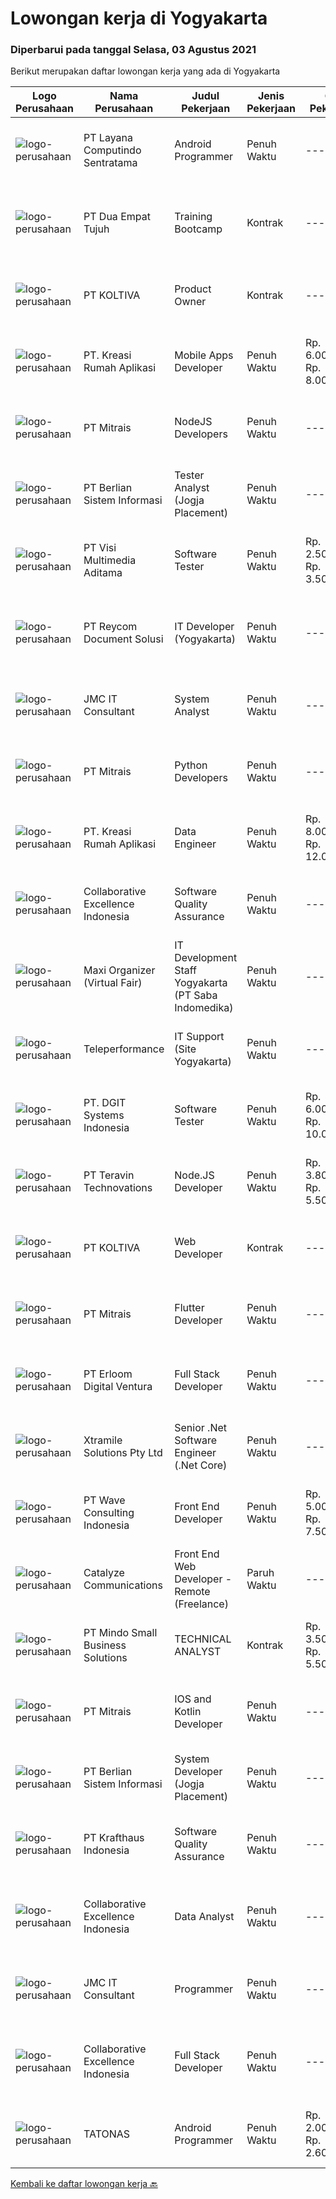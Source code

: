 
  # Lowongan kerja di Yogyakarta

  ### Diperbarui pada tanggal Selasa, 03 Agustus 2021

  Berikut merupakan daftar lowongan kerja yang ada di Yogyakarta

  |Logo Perusahaan | Nama Perusahaan | Judul Pekerjaan | Jenis Pekerjaan | Gaji Pekerjaan | Lokasi | Deskripsi | Tanggal diunggah | Pranala |
  | -------------- | --------------- | --------------- | --------- | --------- | -------------- | ------- | ----------- | ----------- |
  |![logo-perusahaan](https://image-service-cdn.seek.com.au/613f901daeb8be2d89c655ebdc2b9758473108d8/ee4dce1061f3f616224767ad58cb2fc751b8d2dc)|PT Layana Computindo Sentratama|Android Programmer|Penuh Waktu|---|Yogyakarta|Syarat: Menguasai pemrograman aplikasi Android, menggunakan Kotlin Menguasai Android Studio Memahami XML, Android SDK, Firebase, MySQL, Google API,...|Senin, 02 Agustus 2021|https://www.jobstreet.co.id/id/job/android-programmer-3591126?token=0~75a423a1-18f5-4390-80ee-671524e93dfa&sectionRank=1&jobId=jobstreet-id-job-3591126|
|![logo-perusahaan](https://image-service-cdn.seek.com.au/d2d3884bcbeff9e992cca4e05452eaf9f393eaeb/ee4dce1061f3f616224767ad58cb2fc751b8d2dc)|PT Dua Empat Tujuh|Training Bootcamp|Kontrak|---|Yogyakarta|Kami Mengundang anda untuk bergabung dengan kami di program training bootcamp untuk penempatan posisi sebagai berikut: Developer IT Programmer IT Data...|Selasa, 03 Agustus 2021|https://www.jobstreet.co.id/id/job/training-bootcamp-3591426?token=0~75a423a1-18f5-4390-80ee-671524e93dfa&sectionRank=2&jobId=jobstreet-id-job-3591426|
|![logo-perusahaan](https://image-service-cdn.seek.com.au/c722a803b1d921d6d97b57b4df8a14b7a3bb09c5/ee4dce1061f3f616224767ad58cb2fc751b8d2dc)|PT KOLTIVA|Product Owner|Kontrak|---|Yogyakarta|Responsibilities:Product Owner responsibility is to ensures their products offer optimal value to potential customers. Interface with customers,...|Sabtu, 31 Juli 2021|https://www.jobstreet.co.id/id/job/product-owner-3582719?token=0~75a423a1-18f5-4390-80ee-671524e93dfa&sectionRank=3&jobId=jobstreet-id-job-3582719|
|![logo-perusahaan](https://image-service-cdn.seek.com.au/13f7466ed464c1e6442064fa0564efac70e6da12/ee4dce1061f3f616224767ad58cb2fc751b8d2dc)|PT. Kreasi Rumah Aplikasi|Mobile Apps Developer|Penuh Waktu|Rp. 6.000.000-Rp. 8.000.000|Bantul|Memiliki pengalaman 2-5 tahun dalam pengembangan aplikasi mobile (wajib menyertakan portofio). Berpengalaman dalam menggunakan Dart dan Flutter....|Senin, 02 Agustus 2021|https://www.jobstreet.co.id/id/job/mobile-apps-developer-3580338?token=0~75a423a1-18f5-4390-80ee-671524e93dfa&sectionRank=4&jobId=jobstreet-id-job-3580338|
|![logo-perusahaan](https://image-service-cdn.seek.com.au/969b0c47f133a1e0155056a5d964c63953dd6304/ee4dce1061f3f616224767ad58cb2fc751b8d2dc)|PT Mitrais|NodeJS Developers|Penuh Waktu|---|Bali|Build your Career with Mitrais! We're urgently looking for experienced NodeJS Developers to be part of our team for an immediate start.Our client is a...|Sabtu, 31 Juli 2021|https://www.jobstreet.co.id/id/job/nodejs-developers-3579307?token=0~75a423a1-18f5-4390-80ee-671524e93dfa&sectionRank=5&jobId=jobstreet-id-job-3579307|
|![logo-perusahaan](https://image-service-cdn.seek.com.au/ccc0df9110fd5f01c647c290b339361a3aae7efb/ee4dce1061f3f616224767ad58cb2fc751b8d2dc)|PT Berlian Sistem Informasi|Tester Analyst (Jogja Placement)|Penuh Waktu|---|Yogyakarta|Minimum Requirements : Bachelor of Computer Science / Information System or equivalent professional experience in software development and testing At...|Minggu, 01 Agustus 2021|https://www.jobstreet.co.id/id/job/tester-analyst-jogja-placement-3590211?token=0~75a423a1-18f5-4390-80ee-671524e93dfa&sectionRank=6&jobId=jobstreet-id-job-3590211|
|![logo-perusahaan](https://image-service-cdn.seek.com.au/b8528c389ba1b59ec14f571684d5a518b5b2a7b1/ee4dce1061f3f616224767ad58cb2fc751b8d2dc)|PT Visi Multimedia Aditama|Software Tester|Penuh Waktu|Rp. 2.500.000-Rp. 3.500.000|Jawa Tengah|Responsibilities : Use and test software to identify and eliminate bugs in applications. Performe specific tests, examines all aspects of a product...|Sabtu, 31 Juli 2021|https://www.jobstreet.co.id/id/job/software-tester-3582532?token=0~75a423a1-18f5-4390-80ee-671524e93dfa&sectionRank=7&jobId=jobstreet-id-job-3582532|
|![logo-perusahaan](https://image-service-cdn.seek.com.au/ecf6d71f6299b6febdc8e2a576a705f0519ee0ee/ee4dce1061f3f616224767ad58cb2fc751b8d2dc)|PT Reycom Document Solusi|IT Developer (Yogyakarta)|Penuh Waktu|---|Yogyakarta|Qualfication Candidate must possess at least Bachelor's Degree in Engineering (Computer/Telecommunication), Computer Science/Information Technology or...|Minggu, 01 Agustus 2021|https://www.jobstreet.co.id/id/job/it-developer-yogyakarta-3584243?token=0~75a423a1-18f5-4390-80ee-671524e93dfa&sectionRank=8&jobId=jobstreet-id-job-3584243|
|![logo-perusahaan](https://image-service-cdn.seek.com.au/a2204a6f248fedfcfbb4d393e68e7d11a2931c9a/ee4dce1061f3f616224767ad58cb2fc751b8d2dc)|JMC IT Consultant|System Analyst|Penuh Waktu|---|Bantul|Greetings!We are growing IT Consultant that focused on E-Gov industry. Within 12 years, we are already helping more than 300 IT development in...|Jumat, 30 Juli 2021|https://www.jobstreet.co.id/id/job/system-analyst-3581615?token=0~75a423a1-18f5-4390-80ee-671524e93dfa&sectionRank=9&jobId=jobstreet-id-job-3581615|
|![logo-perusahaan](https://image-service-cdn.seek.com.au/969b0c47f133a1e0155056a5d964c63953dd6304/ee4dce1061f3f616224767ad58cb2fc751b8d2dc)|PT Mitrais|Python Developers|Penuh Waktu|---|Jakarta Raya|Build your Career with Mitrais !  We're looking for experienced Python Developers to be part of our team. What will you be doing?  Liasing with...|Sabtu, 31 Juli 2021|https://www.jobstreet.co.id/id/job/python-developers-3582489?token=0~75a423a1-18f5-4390-80ee-671524e93dfa&sectionRank=10&jobId=jobstreet-id-job-3582489|
|![logo-perusahaan](https://image-service-cdn.seek.com.au/13f7466ed464c1e6442064fa0564efac70e6da12/ee4dce1061f3f616224767ad58cb2fc751b8d2dc)|PT. Kreasi Rumah Aplikasi|Data Engineer|Penuh Waktu|Rp. 8.000.000-Rp. 12.000.000|Bantul|Bertanggung jawab mengolah data dan data pipeline untuk memastikan data compliance sesuai dengan standar data, standar arsitektural data, dan...|Minggu, 01 Agustus 2021|https://www.jobstreet.co.id/id/job/data-engineer-3584242?token=0~75a423a1-18f5-4390-80ee-671524e93dfa&sectionRank=11&jobId=jobstreet-id-job-3584242|
|![logo-perusahaan](https://image-service-cdn.seek.com.au/7145b1ba6bc0dbd678e2bf86d776dd2b1b9b81f6/ee4dce1061f3f616224767ad58cb2fc751b8d2dc)|Collaborative Excellence Indonesia|Software Quality Assurance|Penuh Waktu|---|Bali|Responsibilities: Develops and maintains test scenarios and end user test scripts to verify new functionality performs as designed and meets customer...|Kamis, 29 Juli 2021|https://www.jobstreet.co.id/id/job/software-quality-assurance-3588903?token=0~75a423a1-18f5-4390-80ee-671524e93dfa&sectionRank=12&jobId=jobstreet-id-job-3588903|
|![logo-perusahaan](https://image-service-cdn.seek.com.au/b067e031fef8f19e5974349db7a066918b8286f3/ee4dce1061f3f616224767ad58cb2fc751b8d2dc)|Maxi Organizer (Virtual Fair)|IT Development Staff Yogyakarta (PT Saba Indomedika)|Penuh Waktu|---|Yogyakarta|Deskripsi Pekerjaan : Membuat program untuk kebutuhan perusahaan khususnya aplikasi Finance Memformulasikan spesifikasi program dan basic prototypes...|Kamis, 29 Juli 2021|https://www.jobstreet.co.id/id/job/it-development-staff-yogyakarta-pt-saba-indomedika-3588629?token=0~75a423a1-18f5-4390-80ee-671524e93dfa&sectionRank=13&jobId=jobstreet-id-job-3588629|
|![logo-perusahaan](https://image-service-cdn.seek.com.au/d99766a649e00531b08c4eb8bc4dc379f3e74942/ee4dce1061f3f616224767ad58cb2fc751b8d2dc)|Teleperformance|IT Support (Site Yogyakarta)|Penuh Waktu|---|Yogyakarta|Requirement: Bachelor's degree in Computer Science, Engineering or related discipline Fluently in English (Oral &amp; Written) Minimum 1 year...|Jumat, 30 Juli 2021|https://www.jobstreet.co.id/id/job/it-support-site-yogyakarta-3589681?token=0~75a423a1-18f5-4390-80ee-671524e93dfa&sectionRank=14&jobId=jobstreet-id-job-3589681|
|![logo-perusahaan](https://image-service-cdn.seek.com.au/e93bc75036be941b9c3ff3a55670cb236457b0c4/ee4dce1061f3f616224767ad58cb2fc751b8d2dc)|PT. DGIT Systems Indonesia|Software Tester|Penuh Waktu|Rp. 6.000.000-Rp. 10.000.000|Bali|We believe work should be a fun development journey but the challenging one! Our great teams will support you to achieve that and delivering great...|Kamis, 29 Juli 2021|https://www.jobstreet.co.id/id/job/software-tester-3588508?token=0~75a423a1-18f5-4390-80ee-671524e93dfa&sectionRank=15&jobId=jobstreet-id-job-3588508|
|![logo-perusahaan](https://image-service-cdn.seek.com.au/00c5fccd7e7da99c6c551506f244b709f37b24cb/ee4dce1061f3f616224767ad58cb2fc751b8d2dc)|PT Teravin Technovations|Node.JS Developer|Penuh Waktu|Rp. 3.800.000-Rp. 5.500.000|Jakarta Pusat|Requirements: Minimum 1 year experience in using Node.Js Good in English Creative Person, problem solving, good attitude, eager to learn Able to...|Sabtu, 31 Juli 2021|https://www.jobstreet.co.id/id/job/node-js-developer-3582794?token=0~75a423a1-18f5-4390-80ee-671524e93dfa&sectionRank=16&jobId=jobstreet-id-job-3582794|
|![logo-perusahaan](https://image-service-cdn.seek.com.au/c722a803b1d921d6d97b57b4df8a14b7a3bb09c5/ee4dce1061f3f616224767ad58cb2fc751b8d2dc)|PT KOLTIVA|Web Developer|Kontrak|---|Yogyakarta|RESPONSIBILITIES : Analyze user requirements to determine technical requirements. Write, design, or edit web page content, or produce other direct...|Sabtu, 31 Juli 2021|https://www.jobstreet.co.id/id/job/web-developer-3579316?token=0~75a423a1-18f5-4390-80ee-671524e93dfa&sectionRank=17&jobId=jobstreet-id-job-3579316|
|![logo-perusahaan](https://image-service-cdn.seek.com.au/969b0c47f133a1e0155056a5d964c63953dd6304/ee4dce1061f3f616224767ad58cb2fc751b8d2dc)|PT Mitrais|Flutter Developer|Penuh Waktu|---|Bali|Build your Career with Mitrais !  We're looking for experienced Flutter Developer to be part of our team. What will you be doing?  Liase with...|Sabtu, 31 Juli 2021|https://www.jobstreet.co.id/id/job/flutter-developer-3579312?token=0~75a423a1-18f5-4390-80ee-671524e93dfa&sectionRank=18&jobId=jobstreet-id-job-3579312|
|![logo-perusahaan](https://image-service-cdn.seek.com.au/7b0850d0262c85ca3c0fa4d6a9c005f1450e6d9f/ee4dce1061f3f616224767ad58cb2fc751b8d2dc)|PT Erloom Digital Ventura|Full Stack Developer|Penuh Waktu|---|Jakarta Raya|We are currently looking for a Yogyakarta/Jakarta-based candidate to fill in as a Full Stack Developer in our company, with these following...|Jumat, 30 Juli 2021|https://www.jobstreet.co.id/id/job/full-stack-developer-3579100?token=0~75a423a1-18f5-4390-80ee-671524e93dfa&sectionRank=19&jobId=jobstreet-id-job-3579100|
|![logo-perusahaan](https://image-service-cdn.seek.com.au/886dbb766c5bd832cea6f1bb5b5374b094ca8917/ee4dce1061f3f616224767ad58cb2fc751b8d2dc)|Xtramile Solutions Pty Ltd|Senior .Net Software Engineer (.Net Core)|Penuh Waktu|---|Bali|Innovative job opportunity offering a high salary package, attractive bonus remuneration and full remote working arrangement.This role will help...|Sabtu, 31 Juli 2021|https://www.jobstreet.co.id/id/job/senior-net-software-engineer-net-core-3582548?token=0~75a423a1-18f5-4390-80ee-671524e93dfa&sectionRank=20&jobId=jobstreet-id-job-3582548|
|![logo-perusahaan](https://image-service-cdn.seek.com.au/d2e13c1755cfcfdfcb7b7635f1ecbc768f39f325/ee4dce1061f3f616224767ad58cb2fc751b8d2dc)|PT Wave Consulting Indonesia|Front End Developer|Penuh Waktu|Rp. 5.000.000-Rp. 7.500.000|Jawa Timur|Remote Front End Developer (WFH)Fantastic opportunity for a talented and highly motivated Javascript Developer with 3+ years experience to join our...|Jumat, 30 Juli 2021|https://www.jobstreet.co.id/id/job/front-end-developer-3582387?token=0~75a423a1-18f5-4390-80ee-671524e93dfa&sectionRank=21&jobId=jobstreet-id-job-3582387|
|![logo-perusahaan](https://image-service-cdn.seek.com.au/7b0e442165d5a37f3d08361a23aff8a29b66fd62/ee4dce1061f3f616224767ad58cb2fc751b8d2dc)|Catalyze Communications|Front End Web Developer - Remote (Freelance)|Paruh Waktu|---|Bali|As part of our ongoing expansion, we seek a reliable, detailed, and experienced freelance Front End Web Developer to develop website projects using...|Jumat, 30 Juli 2021|https://www.jobstreet.co.id/id/job/front-end-web-developer-remote-freelance-3582184?token=0~75a423a1-18f5-4390-80ee-671524e93dfa&sectionRank=22&jobId=jobstreet-id-job-3582184|
|![logo-perusahaan](https://image-service-cdn.seek.com.au/bd9c5207a79d42ed096a1b2bad14bef66654f2f2/ee4dce1061f3f616224767ad58cb2fc751b8d2dc)|PT Mindo Small Business Solutions|TECHNICAL ANALYST|Kontrak|Rp. 3.500.000-Rp. 5.500.000|Yogyakarta|Job Description : Provide incoming help requests from end-users and prioritize/escalate the issues appropriately. Investigating technical/data issues...|Kamis, 29 Juli 2021|https://www.jobstreet.co.id/id/job/technical-analyst-3577921?token=0~75a423a1-18f5-4390-80ee-671524e93dfa&sectionRank=23&jobId=jobstreet-id-job-3577921|
|![logo-perusahaan](https://image-service-cdn.seek.com.au/969b0c47f133a1e0155056a5d964c63953dd6304/ee4dce1061f3f616224767ad58cb2fc751b8d2dc)|PT Mitrais|IOS and Kotlin Developer|Penuh Waktu|---|Bali|Build your Career with Mitrais !  We're looking for experienced iOS and Kotlin Developer to be part of our team. What will you be doing?  Liase with...|Sabtu, 31 Juli 2021|https://www.jobstreet.co.id/id/job/ios-and-kotlin-developer-3579308?token=0~75a423a1-18f5-4390-80ee-671524e93dfa&sectionRank=24&jobId=jobstreet-id-job-3579308|
|![logo-perusahaan](https://image-service-cdn.seek.com.au/ccc0df9110fd5f01c647c290b339361a3aae7efb/ee4dce1061f3f616224767ad58cb2fc751b8d2dc)|PT Berlian Sistem Informasi|System Developer (Jogja Placement)|Penuh Waktu|---|Yogyakarta|MINIMUM QUALIFICATION At least 2 years experiences in software development using Microsoft Technology (.Net, C#, VB6, Ms SQL, etc) Able to write SQL...|Minggu, 01 Agustus 2021|https://www.jobstreet.co.id/id/job/system-developer-jogja-placement-3583610?token=0~75a423a1-18f5-4390-80ee-671524e93dfa&sectionRank=25&jobId=jobstreet-id-job-3583610|
|![logo-perusahaan](https://image-service-cdn.seek.com.au/bef45686e3919076089a028d297160d83ed7cc14/ee4dce1061f3f616224767ad58cb2fc751b8d2dc)|PT Krafthaus Indonesia|Software Quality Assurance|Penuh Waktu|---|Yogyakarta|Job Description Identify, record, document thoroughly, and track bugs. Create and follow well-structured test plans and test cases. Have clear and...|Rabu, 28 Juli 2021|https://www.jobstreet.co.id/id/job/software-quality-assurance-3587655?token=0~75a423a1-18f5-4390-80ee-671524e93dfa&sectionRank=26&jobId=jobstreet-id-job-3587655|
|![logo-perusahaan](https://image-service-cdn.seek.com.au/7145b1ba6bc0dbd678e2bf86d776dd2b1b9b81f6/ee4dce1061f3f616224767ad58cb2fc751b8d2dc)|Collaborative Excellence Indonesia|Data Analyst|Penuh Waktu|---|Bali|Job Description Develops or modifies data models, ETL processes, and BI tool solutions Ensures appropriate documentation for all development and...|Rabu, 28 Juli 2021|https://www.jobstreet.co.id/id/job/data-analyst-3587388?token=0~75a423a1-18f5-4390-80ee-671524e93dfa&sectionRank=27&jobId=jobstreet-id-job-3587388|
|![logo-perusahaan](https://image-service-cdn.seek.com.au/a2204a6f248fedfcfbb4d393e68e7d11a2931c9a/ee4dce1061f3f616224767ad58cb2fc751b8d2dc)|JMC IT Consultant|Programmer|Penuh Waktu|---|Bantul|Greetings! We are growing IT Consultant that focused on E-Gov industry. Within 12 years, we are already helping more than 300 IT development in...|Rabu, 28 Juli 2021|https://www.jobstreet.co.id/id/job/programmer-3581284?token=0~75a423a1-18f5-4390-80ee-671524e93dfa&sectionRank=28&jobId=jobstreet-id-job-3581284|
|![logo-perusahaan](https://image-service-cdn.seek.com.au/7145b1ba6bc0dbd678e2bf86d776dd2b1b9b81f6/ee4dce1061f3f616224767ad58cb2fc751b8d2dc)|Collaborative Excellence Indonesia|Full Stack Developer|Penuh Waktu|---|Jakarta Raya|Responsibilities: Work with Business/Product Owners/product development team/Project Manager to design, develop, maintain and enhance web-based &amp;...|Jumat, 30 Juli 2021|https://www.jobstreet.co.id/id/job/full-stack-developer-3582381?token=0~75a423a1-18f5-4390-80ee-671524e93dfa&sectionRank=29&jobId=jobstreet-id-job-3582381|
|![logo-perusahaan](https://image-service-cdn.seek.com.au/c11a880d3f602bfdd1266c82a04713974d447cb3/ee4dce1061f3f616224767ad58cb2fc751b8d2dc)|TATONAS|Android Programmer|Penuh Waktu|Rp. 2.000.000-Rp. 2.600.000|Sleman|Kualifikasi: Pendidikan D3 atau S1 Ilmu Komputer, Teknik Komputer, Teknologi Informasi atau yang setara Menguasai MySQL Server Pengalaman minimal 2...|Kamis, 29 Juli 2021|https://www.jobstreet.co.id/id/job/android-programmer-3577768?token=0~75a423a1-18f5-4390-80ee-671524e93dfa&sectionRank=30&jobId=jobstreet-id-job-3577768|


  [Kembali ke daftar lowongan kerja 🔙](../README.md#daftar-lowongan-kerja)
  